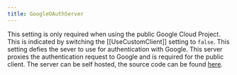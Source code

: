 ```yaml
---
title: GoogleOAuthServer
---
```


This setting is only required when using the public Google Cloud Project.
This is indicated by switching the [[UseCustomClient]] setting to `false`.
This setting defies the sever to use for authentication with Google.
This server proxies the authentication request to Google and is required for the public client.
The server can be self hosted, the source code can be found [here](https://github.com/YukiGasai/ObsidianGoogleCalendarAuth).
